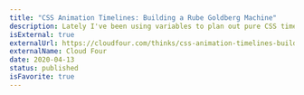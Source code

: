 ```yaml
---
title: "CSS Animation Timelines: Building a Rube Goldberg Machine"
description: Lately I've been using variables to plan out pure CSS timelines for complex animations. I built an SVG and CSS Rube Goldberg machine to put this technique to the test!
isExternal: true
externalUrl: https://cloudfour.com/thinks/css-animation-timelines-building-a-rube-goldberg-machine/
externalName: Cloud Four
date: 2020-04-13
status: published
isFavorite: true
---
```

